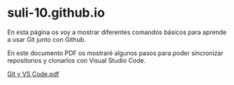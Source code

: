 # suli-10.github.io
En esta página os voy a mostrar diferentes comandos básicos para aprende a usar Git junto con Github.

En este documento PDF os mostraré algunos pasos para poder sincronizar repositorios y clonarlos con Visual Studio Code.

[Git y VS Code.pdf](https://github.com/suli-10/suli-10.github.io/files/9623092/Git.y.VS.Code.pdf)
